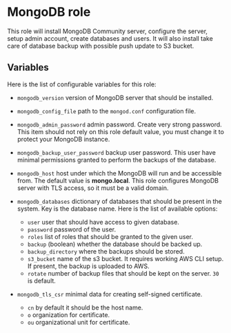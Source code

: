 MongoDB role
==========

This role will install MongoDB Community server, configure the server, setup admin account, create databases and users.
It will also install take care of database backup with possible push update to S3 bucket.

Variables
---------
Here is the list of configurable variables for this role:

- `mongodb_version` version of MongoDB server that should be installed.

- `mongodb_config_file` path to the `mongod.conf` configuration file.

- `mongodb_admin_password` admin password. Create very strong password. This item should not rely on this role
  default value, you must change it to protect your MongoDB instance.

- `mongodb_backup_user_password` backup user password. This user have minimal permissions granted to perform the backups
  of the database.

- `mongodb_host` host under which the MongoDB will run and be accessible from. The default value is **mongo.local**.
  This role configures MongoDB server with TLS access, so it must be a valid domain.

- `mongodb_databases` dictionary of databases that should be present in the system. Key is the database name. Here is
  the list of available options:
    - `user` user that should have access to given database.
    - `password` password of the user.
    - `roles` list of roles that should be granted to the given user.
    - `backup` (boolean) whether the database should be backed up.
    - `backup_directory` where the backups should be stored.
    - `s3_bucket` name of the s3 bucket. It requires working AWS CLI setup. If present, the backup is uploaded to AWS.
    - `rotate` number of backup files that should be kept on the server. `30` is default.

- `mongodb_tls_csr` minimal data for creating self-signed certificate.
    - `cn` by default it should be the host name.
    - `o` organization for certificate.
    - `ou` organizational unit for certificate.
